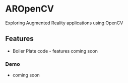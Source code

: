 # AROpenCV

Exploring Augmented Reality applications using OpenCV

## Features

* Boiler Plate code - features coming soon

### Demo

* coming soon
